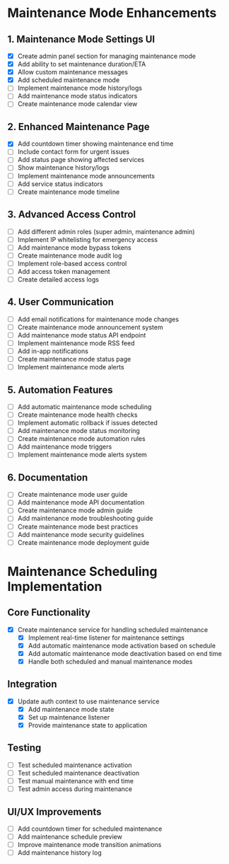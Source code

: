 # Maintenance Mode Enhancements

## 1. Maintenance Mode Settings UI
- [x] Create admin panel section for managing maintenance mode
- [x] Add ability to set maintenance duration/ETA
- [x] Allow custom maintenance messages
- [x] Add scheduled maintenance mode
- [ ] Implement maintenance mode history/logs
- [ ] Add maintenance mode status indicators
- [ ] Create maintenance mode calendar view

## 2. Enhanced Maintenance Page
- [x] Add countdown timer showing maintenance end time
- [ ] Include contact form for urgent issues
- [ ] Add status page showing affected services
- [ ] Show maintenance history/logs
- [ ] Implement maintenance mode announcements
- [ ] Add service status indicators
- [ ] Create maintenance mode timeline

## 3. Advanced Access Control
- [ ] Add different admin roles (super admin, maintenance admin)
- [ ] Implement IP whitelisting for emergency access
- [ ] Add maintenance mode bypass tokens
- [ ] Create maintenance mode audit log
- [ ] Implement role-based access control
- [ ] Add access token management
- [ ] Create detailed access logs

## 4. User Communication
- [ ] Add email notifications for maintenance mode changes
- [ ] Create maintenance mode announcement system
- [ ] Add maintenance mode status API endpoint
- [ ] Implement maintenance mode RSS feed
- [ ] Add in-app notifications
- [ ] Create maintenance mode status page
- [ ] Implement maintenance mode alerts

## 5. Automation Features
- [ ] Add automatic maintenance mode scheduling
- [ ] Create maintenance mode health checks
- [ ] Implement automatic rollback if issues detected
- [ ] Add maintenance mode status monitoring
- [ ] Create maintenance mode automation rules
- [ ] Add maintenance mode triggers
- [ ] Implement maintenance mode alerts system

## 6. Documentation
- [ ] Create maintenance mode user guide
- [ ] Add maintenance mode API documentation
- [ ] Create maintenance mode admin guide
- [ ] Add maintenance mode troubleshooting guide
- [ ] Create maintenance mode best practices
- [ ] Add maintenance mode security guidelines
- [ ] Create maintenance mode deployment guide

# Maintenance Scheduling Implementation

## Core Functionality
- [x] Create maintenance service for handling scheduled maintenance
  - [x] Implement real-time listener for maintenance settings
  - [x] Add automatic maintenance mode activation based on schedule
  - [x] Add automatic maintenance mode deactivation based on end time
  - [x] Handle both scheduled and manual maintenance modes

## Integration
- [x] Update auth context to use maintenance service
  - [x] Add maintenance mode state
  - [x] Set up maintenance listener
  - [x] Provide maintenance state to application

## Testing
- [ ] Test scheduled maintenance activation
- [ ] Test scheduled maintenance deactivation
- [ ] Test manual maintenance with end time
- [ ] Test admin access during maintenance

## UI/UX Improvements
- [ ] Add countdown timer for scheduled maintenance
- [ ] Add maintenance schedule preview
- [ ] Improve maintenance mode transition animations
- [ ] Add maintenance history log 
